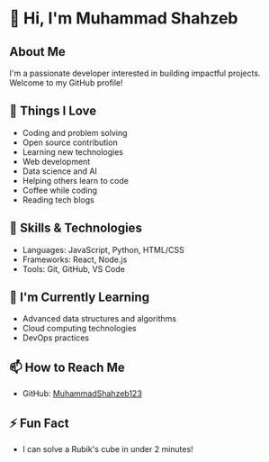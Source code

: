 # 👋 Hi, I'm Muhammad Shahzeb

## About Me
I'm a passionate developer interested in building impactful projects. Welcome to my GitHub profile!

## 💖 Things I Love
- Coding and problem solving
- Open source contribution
- Learning new technologies
- Web development
- Data science and AI
- Helping others learn to code
- Coffee while coding
- Reading tech blogs

## 🔧 Skills & Technologies
- Languages: JavaScript, Python, HTML/CSS
- Frameworks: React, Node.js
- Tools: Git, GitHub, VS Code

## 🌱 I'm Currently Learning
- Advanced data structures and algorithms
- Cloud computing technologies
- DevOps practices

## 📫 How to Reach Me
- GitHub: [MuhammadShahzeb123](https://github.com/MuhammadShahzeb123)

## ⚡ Fun Fact
- I can solve a Rubik's cube in under 2 minutes!

